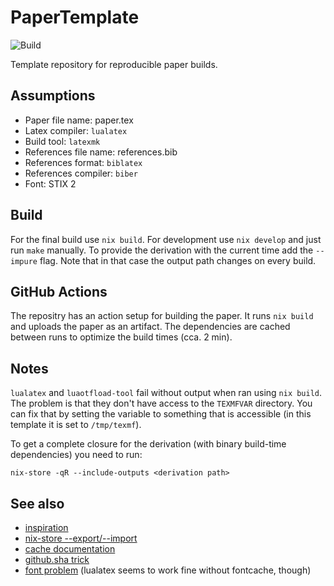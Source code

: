 # PaperTemplate
![Build](https://github.com/brokenpylons/PaperTemplate/workflows/Build/badge.svg)

Template repository for reproducible paper builds.

## Assumptions
- Paper file name: paper.tex
- Latex compiler: ```lualatex```
- Build tool: ```latexmk```
- References file name: references.bib
- References format: ```biblatex```
- References compiler: ```biber```
- Font: STIX 2

## Build
For the final build use ```nix build```.
For development use ```nix develop``` and just run ```make``` manually.
To provide the derivation with the current time add the ```--impure``` flag.
Note that in that case the output path changes on every build.

## GitHub Actions
The repositry has an action setup for building the paper.
It runs ```nix build``` and uploads the paper as an artifact.
The dependencies are cached between runs to optimize the build times (cca. 2 min).

## Notes
```lualatex``` and ```luaotfload-tool``` fail without output when ran using ```nix build```.
The problem is that they don't have access to the ```TEXMFVAR``` directory.
You can fix that by setting the variable to something that is accessible (in this template it is set to ```/tmp/texmf```).

To get a complete closure for the derivation (with binary build-time dependencies) you need to run:
```
nix-store -qR --include-outputs <derivation path>
```

## See also
- [inspiration](https://github.com/dnadales/nix-latex-template)
- [nix-store --export/--import](https://nixos.org/nix/manual/#refsec-nix-store-export)
- [cache documentation](https://help.github.com/en/actions/configuring-and-managing-workflows/caching-dependencies-to-speed-up-workflows)
- [github.sha trick](https://github.community/t5/GitHub-Actions/Understanding-Cache-Action-keys/td-p/44842)
- [font problem](https://github.com/NixOS/nixpkgs/issues/24485) (lualatex seems to work fine without fontcache, though)

